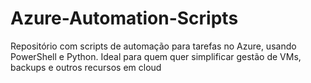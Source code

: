 # Azure-Automation-Scripts
Repositório com scripts de automação para tarefas no Azure, usando PowerShell e Python. Ideal para quem quer simplificar gestão de VMs, backups e outros recursos em cloud
